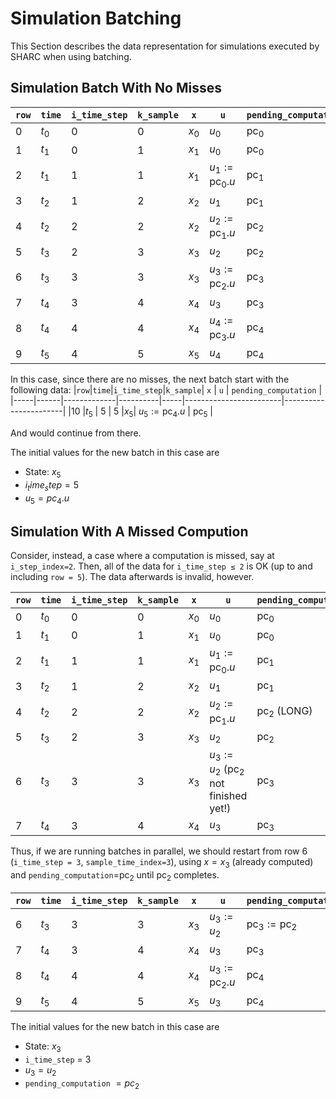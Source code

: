 

# Simulation Batching
This Section describes the data representation for simulations executed by SHARC when using batching. 

## Simulation Batch With No Misses

<!-- We use two arrays* of data to store the information. It is useful to have complete data that has a row for time  -->
|`row`|`time`|`i_time_step`|`k_sample`| `x` | `u`                    | `pending_computation` |
|-----|------|-------------|----------|-----|------------------------|-----------------------|
| $0$ |$t_0$ | $0$         | $0$      |$x_0$| $u_0$                  |   $\text{pc}_0$       |
| $1$ |$t_1$ | $0$         | $1$      |$x_1$| $u_0$                  |   $\text{pc}_0$       |
| $2$ |$t_1$ | $1$         | $1$      |$x_1$| $u_1 := \text{pc}_0.u$ |   $\text{pc}_1$       |
| $3$ |$t_2$ | $1$         | $2$      |$x_2$| $u_1$                  |   $\text{pc}_1$       |
| $4$ |$t_2$ | $2$         | $2$      |$x_2$| $u_2 := \text{pc}_1.u$ |   $\text{pc}_2$       |
| $5$ |$t_3$ | $2$         | $3$      |$x_3$| $u_2$                  |   $\text{pc}_2$       |
| $6$ |$t_3$ | $3$         | $3$      |$x_3$| $u_3 := \text{pc}_2.u$ |   $\text{pc}_3$       |
| $7$ |$t_4$ | $3$         | $4$      |$x_4$| $u_3$                  |   $\text{pc}_3$       |
| $8$ |$t_4$ | $4$         | $4$      |$x_4$| $u_4 := \text{pc}_3.u$ |   $\text{pc}_4$       |
| $9$ |$t_5$ | $4$         | $5$      |$x_5$| $u_4$                  |   $\text{pc}_4$       |

In this case, since there are no misses, the next batch start with the following data:
|`row`|`time`|`i_time_step`|`k_sample`| `x` | `u`                    | `pending_computation` |
|-----|------|-------------|----------|-----|------------------------|-----------------------|
|$10$ |$t_5$ | $5$         | $5$      |$x_5$| $u_5 := \text{pc}_4.u$ |   $\text{pc}_5$       |

And would continue from there.

The initial values for the new batch in this case are 

- State: $x_5$
- $i_time_step = 5$
- $u_5 = pc_4.u$

## Simulation With A Missed Compution

Consider, instead, a case where a computation is missed, say at `i_step_index=2`.
Then, all of the data for  `i_time_step ≤ 2` is OK (up to and including `row = 5`). 
The data afterwards is invalid, however.

|`row`|`time`|`i_time_step`|`k_sample`| `x` | `u`                                                         |`pending_computation`  |
|-----|------|-------------|----------|-----|-------------------------------------------------------------|-----------------------|
| $0$ |$t_0$ | $0$         | $0$      |$x_0$| $u_0$                                                       |  $\text{pc}_0$        |
| $1$ |$t_1$ | $0$         | $1$      |$x_1$| $u_0$                                                       |  $\text{pc}_0$        |
| $2$ |$t_1$ | $1$         | $1$      |$x_1$| $u_1 := \text{pc}_0.u$                                      |  $\text{pc}_1$        |
| $3$ |$t_2$ | $1$         | $2$      |$x_2$| $u_1$                                                       |  $\text{pc}_1$        |
| $4$ |$t_2$ | $2$         | $2$      |$x_2$| $u_2 := \text{pc}_1.u$                                      |  $\text{pc}_2$ (LONG) |
| $5$ |$t_3$ | $2$         | $3$      |$x_3$| $u_2$                                                       |  $\text{pc}_2$        |
| $6$ |$t_3$ | $3$         | $3$      |$x_3$| $u_3 := u_2$  ($\text{pc}_2$ not finished yet!)             |  $\text{pc}_3$        |
| $7$ |$t_4$ | $3$         | $4$      |$x_4$| $u_3$                                                       |  $\text{pc}_3$        |

Thus, if we are running batches in parallel, we should restart from row 6 (`i_time_step = 3`, `sample_time_index=3`), using $x = x_3$ (already computed) and `pending_computation`=$\text{pc}_2$ until $\text{pc}_2$ completes.

|`row`|`time`|`i_time_step`|`k_sample`| `x` | `u`                                 |`pending_computation`                 |
|-----|------|-------------|----------|-----|-------------------------------------|--------------------------------------|
| $6$ |$t_3$ | $3$         | $3$      |$x_3$| $u_3 := u_2$                        |  $\text{pc}_3 := \text{pc}_2$        |
| $7$ |$t_4$ | $3$         | $4$      |$x_4$| $u_3$                               |  $\text{pc}_3$                       |
| $8$ |$t_4$ | $4$         | $4$      |$x_4$| $u_3 := \text{pc}_2.u$              |  $\text{pc}_4$                       |
| $9$ |$t_5$ | $4$         | $5$      |$x_5$| $u_3$                               |  $\text{pc}_4$                       |

The initial values for the new batch in this case are 

- State: $x_3$
- `i_time_step` = 3
- $u_3 = u_2$
- `pending_computation` $= pc_2$

<!-- 

|`row`|`time`|`i_time_step`|`k_sample`| `x` | `u`                    | `pending_computation` |
|-----|------|-------------|----------|-----|------------------------|-----------------------|
| $0$ |$t_0$ | $0$         | $0$      |$x_0$| $u_0$                  |   $\text{pc}_0$       |
| $1$ |$t_1$ | $0$         | $1$      |$x_1$| $u_0$                  |   $\text{pc}_0$       |
| $2$ |$t_1$ | $1$         | $1$      |$x_1$| $u_1 := \text{pc}_0.u$ |   $\text{pc}_1$       |
| $3$ |$t_2$ | $1$         | $2$      |$x_2$| $u_1$                  |   $\text{pc}_1$       |
| $4$ |$t_2$ | $2$         | $2$      |$x_2$| $u_2 := \text{pc}_1.u$ |   $\text{pc}_2$ (MISS)|
| $5$ |$t_3$ | $2$         | $3$      |$x_3$| $u_2$                  |   $\text{pc}_2$       |
| $6$ |$t_3$ | $3$         | $3$      |$x_3$| $u_3 := u_2$           |   $\text{pc}_2$       |
| $7$ |$t_4$ | $3$         | $4$      |$x_4$| $u_3$                  |   $\text{pc}_2$       | -->




<!-- 
| `time_step` | `t_start` | `t_end` | `pending_computation` |
|-------------|-----------|---------|-----------------------|
| 0           |   $t_0$   |  $t_1$  |   $\text{pc}_0$       |
| 1           |   $t_1$   |  $t_2$  |   $\text{pc}_1$       |
| 2           |   $t_2$   |  $t_3$  |   $\text{pc}_2$       |
| 3           |   $t_3$   |  $t_4$  |   $\text{pc}_3$       |
| 4           |   $t_4$   |  $t_5$  |   $\text{pc}_4$       |


The
|`row_index`|`time`|`time_step`|`sample_time_index`| `x` | `u`   |
|-----------|------|-----------|-------------------|-----|-------|
| $4$       |$t_2$ | $2$       | $2$               |$x_2$| $u_2$ |
| $5$       |$t_3$ | $2$       | $3$               |$x_3$| $u_2$ |
| $6$       |$t_3$ | $3$       | $3$               |$x_3$| $u_3$ |
| $7$       |$t_4$ | $3$       | $4$               |$x_4$| $u_3$ | |
| $8$       |$t_4$ | $4$       | $4$               |$x_4$| $u_4$ |
| $9$       |$t_5$ | $4$       | $5$               |$x_5$| $u_4$ |

*We don't actually use a single array to store all of this data, but thinking of it as a single array is useful for keeping track of how the data is indexed. -->